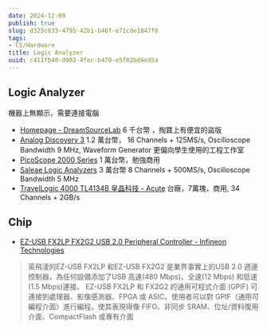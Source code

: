 ```yaml
---
date: 2024-12-09
publish: true
slug: d325c833-4795-42b1-b46f-e71cde1847f0
tags:
- CS/Hardware
title: Logic Analyzer
uuid: c411fb40-d902-4fec-b470-e5f02bd4ed5a
---
```

## Logic Analyzer

機器上無顯示，需要連接電腦

- [Homepage - DreamSourceLab](https://www.dreamsourcelab.com/)
  6 千台幣 ，掏寶上有便宜的盜版
- [Analog Discovery 3](https://digilent.com/reference/test-and-measurement/analog-discovery-3/start)
  1.2 萬台幣， 16 Channels + 125MS/s, Oscilloscope Bandwidth 9 MHz, Waveform Generator
  更偏向學生使用的工程工作室
- [PicoScope 2000 Series](https://www.picotech.com/oscilloscope/2000/picoscope-2000-overview)
  1 萬台幣，勉強商用
- [Saleae Logic Analyzers](https://www.saleae.com/)
  3 萬台幣 8 Channels + 500MS/s, Oscilloscope Bandwidth 5 MHz
- [TravelLogic 4000 TL4134B 皇晶科技 - Acute](https://www.acute.com.tw/product/detail11)
  台廠，7萬塊，商用, 34 Channels + 2GB/s

## Chip

- [EZ-USB FX2LP FX2G2 USB 2.0 Peripheral Controller - Infineon Technologies](https://www.infineon.com/cms/en/product/universal-serial-bus/usb-2.0-peripheral-controllers/ez-usb-fx2lp-fx2g2-usb-2.0-peripheral-controller/)

> 英飛凌的EZ-USB FX2LP 和EZ-USB FX2G2 是業界事實上的USB 2.0 週邊控制器，為任何設備添加了USB 高速(480 Mbps)、全速(12 Mbps) 和低速(1.5 Mbps)連接。
> EZ-USB FX2LP 和 FX2G2 的通用可程式介面 (GPIF) 可連接到處理器、影像感測器、FPGA 或 ASIC。使用者可以對 GPIF（通用可編程介面）進行編程，使其表現得像 FIFO、非同步 SRAM、位址/資料復用介面、CompactFlash 或專有介面
